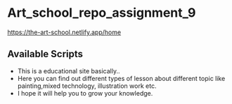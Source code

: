 # Art_school_repo_assignment_9
https://the-art-school.netlify.app/home


## Available Scripts

- This is a educational site basically.. 
- Here you can find out different types of lesson about different topic like painting,mixed technology, illustration work etc.
- I hope it will help you to grow your knowledge.
